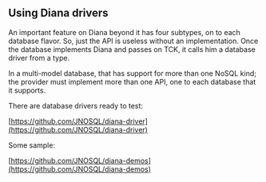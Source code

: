 ## Using Diana drivers

An important feature on Diana beyond it has four subtypes, on to each database flavor. So, just the API is useless without an implementation. Once the database implements Diana and passes on TCK, it calls him a database driver from a type.

In a multi-model database, that has support for more than one NoSQL kind; the provider must implement more than one API, one to each database that it supports.

There are database drivers ready to test:

[https://github.com/JNOSQL/diana-driver](https://github.com/JNOSQL/diana-driver)


Some sample: 

[https://github.com/JNOSQL/diana-demos](https://github.com/JNOSQL/diana-demos)

